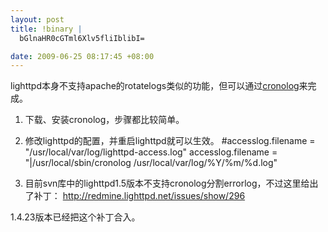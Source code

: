 ```yaml
--- 
layout: post
title: !binary |
  bGlnaHR0cGTml6Xlv5fliIblibI=

date: 2009-06-25 08:17:45 +08:00
---
```

lighttpd本身不支持apache的rotatelogs类似的功能，但可以通过<a href="http://cronolog.org/">cronolog</a>来完成。

1. 下载、安装cronolog，步骤都比较简单。

2. 修改lighttpd的配置，并重启lighttpd就可以生效。
#accesslog.filename          = "/usr/local/var/log/lighttpd-access.log"
accesslog.filename = "|/usr/local/sbin/cronolog /usr/local/var/log/%Y/%m/%d.log"
<!--more-->
3. 目前svn库中的lighttpd1.5版本不支持cronolog分割errorlog，不过这里给出了补丁：
<a href="http://redmine.lighttpd.net/issues/show/296">http://redmine.lighttpd.net/issues/show/296</a>

1.4.23版本已经把这个补丁合入。

